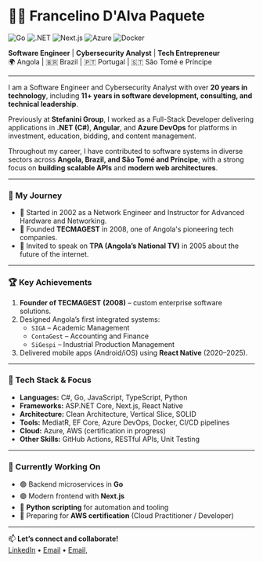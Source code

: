 # 👨‍💻 Francelino D'Alva Paquete
![Go](https://img.shields.io/badge/Go-00ADD8?style=for-the-badge&logo=go&logoColor=white)
![.NET](https://img.shields.io/badge/.NET-512BD4?style=for-the-badge&logo=dotnet&logoColor=white)
![Next.js](https://img.shields.io/badge/Next.js-000000?style=for-the-badge&logo=nextdotjs&logoColor=white)
![Azure](https://img.shields.io/badge/Azure-0078D4?style=for-the-badge&logo=microsoftazure&logoColor=white)
![Docker](https://img.shields.io/badge/Docker-2496ED?style=for-the-badge&logo=docker&logoColor=white)

**Software Engineer** | **Cybersecurity Analyst** | **Tech Entrepreneur**  
🌍 Angola | 🇧🇷 Brazil | 🇵🇹 Portugal | 🇸🇹 São Tomé e Príncipe

---

I am a Software Engineer and Cybersecurity Analyst with over **20 years in technology**, including **11+ years in software development, consulting, and technical leadership**.

Previously at **Stefanini Group**, I worked as a Full-Stack Developer delivering applications in **.NET (C#)**, **Angular**, and **Azure DevOps** for platforms in investment, education, bidding, and content management.

Throughout my career, I have contributed to software systems in diverse sectors across **Angola, Brazil, and São Tomé and Príncipe**, with a strong focus on **building scalable APIs** and **modern web architectures**.

---

### 🏁 My Journey
- 📅 Started in 2002 as a Network Engineer and Instructor for Advanced Hardware and Networking.
- 🏢 Founded **TECMAGEST** in 2008, one of Angola's pioneering tech companies.
- 💬 Invited to speak on **TPA (Angola’s National TV)** in 2005 about the future of the internet.

---

### 🏆 Key Achievements
1. **Founder of TECMAGEST (2008)** – custom enterprise software solutions.
2. Designed Angola’s first integrated systems:
   - `SIGA` – Academic Management
   - `ContaGest` – Accounting and Finance
   - `SiGespi` – Industrial Production Management
3. Delivered mobile apps (Android/iOS) using **React Native** (2020–2025).

---

### 🔧 Tech Stack & Focus

- **Languages:** C#, Go, JavaScript, TypeScript, Python  
- **Frameworks:** ASP.NET Core, Next.js, React Native  
- **Architecture:** Clean Architecture, Vertical Slice, SOLID  
- **Tools:** MediatR, EF Core, Azure DevOps, Docker, CI/CD pipelines  
- **Cloud:** Azure, AWS (certification in progress)  
- **Other Skills:** GitHub Actions, RESTful APIs, Unit Testing

---

### 🔄 Currently Working On

- 🟢 Backend microservices in **Go**
- 🟣 Modern frontend with **Next.js**
- 🐍 **Python scripting** for automation and tooling
- 🚀 Preparing for **AWS certification** (Cloud Practitioner / Developer)

---

📫 **Let’s connect and collaborate!**  
[LinkedIn](https://www.linkedin.com/in/francelino-d-alva-paquete/) • [Email](mailto:francelino.paquete@gmail.com) • [Email](mailto:tecmageste@gmail.com),
